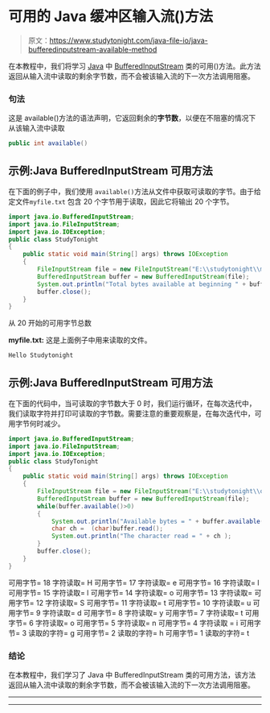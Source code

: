 # 可用的 Java 缓冲区输入流()方法

> 原文：<https://www.studytonight.com/java-file-io/java-bufferedinputstream-available-method>

在本教程中，我们将学习 [Java](https://www.studytonight.com/java/) 中 [BufferedInputStream](https://www.studytonight.com/java-file-io/java-bufferedinputstream) 类的可用()方法。此方法返回从输入流中读取的剩余字节数，而不会被该输入流的下一次方法调用阻塞。

### 句法

这是 available()方法的语法声明，它返回剩余的**字节数**，以便在不阻塞的情况下从该输入流中读取

```java
public int available()
```

## 示例:Java BufferedInputStream 可用方法

在下面的例子中，我们使用 `available()`方法从文件中获取可读取的字节。由于给定文件`myfile.txt` 包含 20 个字节用于读取，因此它将输出 20 个字节。

```java
import java.io.BufferedInputStream;
import java.io.FileInputStream;
import java.io.IOException;
public class StudyTonight 
{
	public static void main(String[] args) throws IOException 
	{ 
        FileInputStream file = new FileInputStream("E:\\studytonight\\myfile.txt");        
        BufferedInputStream buffer = new BufferedInputStream(file);
        System.out.println("Total bytes available at beginning " + buffer.available());
        buffer.close();
	}  
}
```

从 20 开始的可用字节总数

**myfile.txt:** 这是上面例子中用来读取的文件。

```java
Hello Studytonight
```

## 示例:Java BufferedInputStream 可用方法

在下面的代码中，当可读取的字节数大于 0 时，我们运行循环，在每次迭代中，我们读取字符并打印可读取的字节数。需要注意的重要观察是，在每次迭代中，可用字节何时减少。

```java
import java.io.BufferedInputStream;
import java.io.FileInputStream;
import java.io.IOException;
public class StudyTonight 
{
	public static void main(String[] args) throws IOException 
	{ 
		FileInputStream file = new FileInputStream("E:\\studytonight\\output.txt");        
		BufferedInputStream buffer = new BufferedInputStream(file);
		while(buffer.available()>0)
		{
			System.out.println("Available bytes = " + buffer.available() );
			char ch =  (char)buffer.read();
			System.out.println("The character read = " + ch );
		}
		buffer.close();
	}  
}
```

可用字节= 18
字符读取= H
可用字节= 17
字符读取= e
可用字节= 16
字符读取= l
可用字节= 15
字符读取= l
可用字节= 14
字符读取= o
可用字节= 13
字符读取=
可用字节= 12
字符读取= S
可用字节= 11
字符读取= t
可用字节= 10
字符读取= u
可用字节= 9
字符读取= d
可用字节= 8
字符读取= y
可用字节= 7
字符读取= t
可用字节= 6
字符读取= o
可用字节= 5
字符读取= n
可用字节= 4
字符读取 = i
可用字节= 3
读取的字符= g
可用字节= 2
读取的字符= h
可用字节= 1
读取的字符= t

### 结论

在本教程中，我们学习了 Java 中 BufferedInputStream 类的可用方法，该方法返回从输入流中读取的剩余字节数，而不会被该输入流的下一次方法调用阻塞。

* * *

* * *